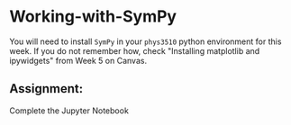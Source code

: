 # Working-with-SymPy

You will need to install `SymPy` in your `phys3510` python environment for this week. If you do not remember how, check "Installing matplotlib and ipywidgets" from Week 5 on Canvas.

## Assignment:

Complete the Jupyter Notebook
